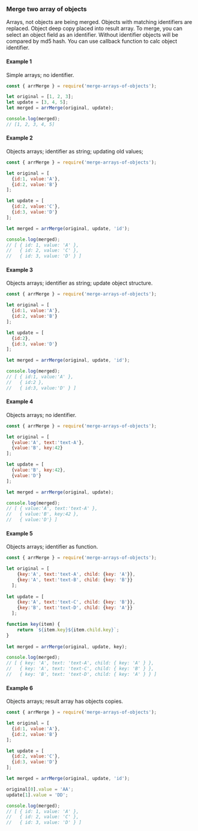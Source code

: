 ### Merge two array of objects
Arrays, not objects are being merged. 
Objects with matching identifiers are replaced.
Object deep copy placed into result array. 
To merge, you can select an object field as an identifier. 
Without identifier objects will be compared by md5 hash.
You can use callback function to calc object identifier.  

#### Example 1
Simple arrays; no identifier. 
```js
const { arrMerge } = require('merge-arrays-of-objects');

let original = [1, 2, 3];
let update = [3, 4, 5];
let merged = arrMerge(original, update);

console.log(merged); 
// [1, 2, 3, 4, 5]
```

#### Example 2
Objects arrays; identifier as string; updating old values;
```js
const { arrMerge } = require('merge-arrays-of-objects');

let original = [
  {id:1, value:'A'}, 
  {id:2, value:'B'}
];

let update = [
  {id:2, value:'C'}, 
  {id:3, value:'D'}
];

let merged = arrMerge(original, update, 'id');

console.log(merged);
// [ { id: 1, value: 'A' },
//   { id: 2, value: 'C' },
//   { id: 3, value: 'D' } ]
```

#### Example 3
Objects arrays; identifier as string; update object structure.
```js
const { arrMerge } = require('merge-arrays-of-objects');

let original = [
  {id:1, value:'A'}, 
  {id:2, value:'B'}
];

let update = [
  {id:2}, 
  {id:3, value:'D'}
];

let merged = arrMerge(original, update, 'id');

console.log(merged); 
// [ { id:1, value:'A' }, 
//   { id:2 }, 
//   { id:3, value:'D' } ]
```

#### Example 4
Objects arrays; no identifier.
```js
const { arrMerge } = require('merge-arrays-of-objects');

let original = [
  {value:'A', text:'text-A'}, 
  {value:'B', key:42}
];

let update = [
  {value:'B', key:42}, 
  {value:'D'}
];

let merged = arrMerge(original, update);

console.log(merged); 
// [ { value:'A', text:'text-A' }, 
//   { value:'B', key:42 }, 
//   { value:'D'} ]
```

#### Example 5
Objects arrays; identifier as function.
```js
const { arrMerge } = require('merge-arrays-of-objects');

let original = [
    {key:'A', text:'text-A', child: {key: 'A'}}, 
    {key:'A', text:'text-B', child: {key: 'B'}}
  ];
  
let update = [
    {key:'A', text:'text-C', child: {key: 'B'}}, 
    {key:'B', text:'text-D', child: {key: 'A'}}
  ];

function key(item) {
    return `${item.key}${item.child.key}`;
}  
  
let merged = arrMerge(original, update, key);

console.log(merged);
// [ { key: 'A', text: 'text-A', child: { key: 'A' } },
//   { key: 'A', text: 'text-C', child: { key: 'B' } },
//   { key: 'B', text: 'text-D', child: { key: 'A' } } ]
```

#### Example 6
Objects arrays; result array has objects copies.
```js
const { arrMerge } = require('merge-arrays-of-objects');

let original = [
  {id:1, value:'A'},
  {id:2, value:'B'}
];

let update = [
  {id:2, value:'C'},
  {id:3, value:'D'}
];

let merged = arrMerge(original, update, 'id');

original[0].value = 'AA';
update[1].value = 'DD';

console.log(merged);
// [ { id: 1, value: 'A' },
//   { id: 2, value: 'C' },
//   { id: 3, value: 'D' } ]
```
